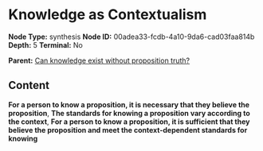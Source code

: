 # Knowledge as Contextualism

**Node Type:** synthesis
**Node ID:** 00adea33-fcdb-4a10-9da6-cad03faa814b
**Depth:** 5
**Terminal:** No

**Parent:** [Can knowledge exist without proposition truth?](can-knowledge-exist-without-proposition-truth-antithesis-d82287e8-69aa-4964-9b25-5f039ab8c76f.md)

## Content

**For a person to know a proposition, it is necessary that they believe the proposition**, **The standards for knowing a proposition vary according to the context**, **For a person to know a proposition, it is sufficient that they believe the proposition and meet the context-dependent standards for knowing**
